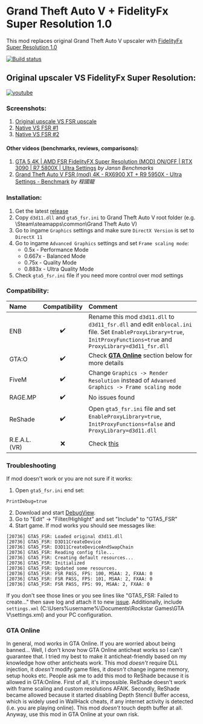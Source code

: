 # Grand Theft Auto V + FidelityFx Super Resolution 1.0
This mod replaces original Grand Theft Auto V upscaler with [FidelityFx Super Resolution 1.0](https://www.amd.com/en/technologies/radeon-software-fidelityfx-super-resolution)

[![Build status](https://ci.appveyor.com/api/projects/status/dlc9l4bitc5knyf5?svg=true)](https://ci.appveyor.com/project/NarutoUA/gta5-fsr)

## Original upscaler VS FidelityFx Super Resolution:
[![youtube](http://img.youtube.com/vi/yN3tfoUUyos/0.jpg)](http://www.youtube.com/watch?v=yN3tfoUUyos "Original upscaler vs FidelifyFx Super Resolution")

### Screenshots:
1. [Original upscale VS FSR upscale](https://imgsli.com/NjAzMTI)
2. [Native VS FSR #1](https://imgsli.com/NjAyODk)
3. [Native VS FSR #2](https://imgsli.com/NjAyOTA)

#### Other videos (benchmarks, reviews, comparisons):
1. [GTA 5 4K | AMD FSR FidelityFX Super Resolution (MOD) ON/OFF | RTX 3090 | R7 5800X | Ultra Settings](https://www.youtube.com/watch?v=_wbAEirahwM) *by Jansn Benchmarks*
2. [Grand Theft Auto V FSR (mod) 4K - RX6900 XT + R9 5950X - Ultra Settings - Benchmark](https://www.youtube.com/watch?v=2A40FdqrKNA) *by 程國龍*
### Installation:
1. Get the latest [release](https://github.com/NarutoUA/gta5_fsr/releases)
2. Copy `d3d11.dll` and `gta5_fsr.ini` to Grand Theft Auto V root folder (e.g. \Steam\steamapps\common\Grand Theft Auto V)
3. Go to ingame `Graphics` settings and make sure `DirectX Version` is set to `DirectX 11`
4. Go to ingame `Advanced Graphics` settings and set `Frame scaling mode`:
   + 0.5x - Performance Mode
   + 0.667x - Balanced Mode
   + 0.75x - Quality Mode
   + 0.883x - Ultra Quality Mode
5. Check `gta5_fsr.ini` file if you need more control over mod settings

### Compatibility:
| **Name** | **Compatibility** | **Comment** |
| :------- | :---------------: | :---------- |
| ENB      | ✔️ | Rename this mod `d3d11.dll` to `d3d11_fsr.dll` and edit `enblocal.ini` file. Set `EnableProxyLibrary=true`,  `InitProxyFunctions=true` and `ProxyLibrary=d3d11_fsr.dll` |
| GTA:O         | ✔️ | Check [**GTA Online**](#gta-online) section below for more details |
| FiveM         | ✔️ | Change `Graphics -> Render Resolution` instead of `Advanved Graphics -> Frame scaling mode` |
| RAGE.MP       | ✔️ | No issues found |
| ReShade       | ✔️  | Open `gta5_fsr.ini` file and set `EnableProxyLibrary=true`,  `InitProxyFunctions=false` and `ProxyLibrary=d3d11.dll` |
| R.E.A.L. (VR) | ❌ | Check [this](https://github.com/NarutoUA/gta5_fsr/issues/16#issuecomment-874247378) |

### Troubleshooting
If mod doesn't work or you are not sure if it works:
1. Open `gta5_fsr.ini` end set:
```
PrintDebug=true
```
2. Download and start [DebugView](https://docs.microsoft.com/en-us/sysinternals/downloads/debugview).
3. Go to "Edit" -> "Filter/Highlight" and set "Include" to "GTA5_FSR"
4. Start game. If mod works you should see messages like:

```
[20736] GTA5_FSR: Loaded original d3d11.dll
[20736] GTA5_FSR: D3D11CreateDevice
[20736] GTA5_FSR: D3D11CreateDeviceAndSwapChain
[20736] GTA5_FSR: Reading config file...
[20736] GTA5_FSR: Creating default resources...
[20736] GTA5_FSR: Initialized
[20736] GTA5_FSR: Updated some resources.
[20736] GTA5_FSR: FSR PASS, FPS: 100, MSAA: 2, FXAA: 0
[20736] GTA5_FSR: FSR PASS, FPS: 101, MSAA: 2, FXAA: 0
[20736] GTA5_FSR: FSR PASS, FPS: 99, MSAA: 2, FXAA: 0
```

If you don't see those lines or you see lines like "GTA5_FSR: Failed to create..." then save log and attach it to new [issue](https://github.com/NarutoUA/gta5_fsr/issues). Additionally, include `settings.xml` (C:\Users\%username%\Documents\Rockstar Games\GTA V\settings.xml) and your PC configuration.

### GTA Online
In general, mod works in GTA Online. If you are worried about being banned... Well, I don't know how GTA Online anticheat works so I can't guarantee that. I tried my best to make it anticheat-friendly based on my knowledge how other anticheats work. This mod *doesn't* require DLL injection, it *doesn't* modify game files, it *doesn't* change ingame memory, setup hooks etc. People ask me to add this mod to ReShade because it is allowed in GTA:Online. First of all, it's impossible. ReShade doesn't work with frame scaling and custom resolutions AFAIK. Secondly, ReShade became allowed because it started disabling Depth Stencil Buffer access, which is widely used in WallHack cheats, if any internet activity is detected (i.e. you are playing online). This mod *doesn't* touch depth buffer at all. Anyway, use this mod in GTA Online at your own risk.
